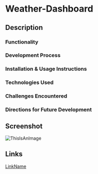 # Weather-Dashboard

## Description

### Functionality

### Development Process

### Installation & Usage Instructions

### Technologies Used

### Challenges Encountered

### Directions for Future Development

## Screenshot

![ThisIsAnImage](Link)

## Links

[LinkName](Link)